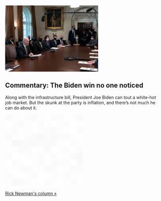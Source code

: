 
![Commentary: The Biden win no one noticed](./20211113115837.png)
## Commentary: The Biden win no one noticed

Along with the infrastructure bill, President Joe Biden can tout a white-hot job market. But the skunk at the party is inflation, and there’s not much he can do about it.

![pic](../square_bg.png)

[Rick Newman's column  »](https://www.yahoo.com/finance/news/this-week-in-bidenomics-the-win-nobody-noticed-203337382.html)
